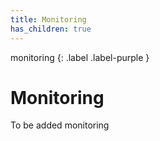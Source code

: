 ```yaml
---
title: Monitoring
has_children: true
---
```


monitoring
{: .label .label-purple }

# Monitoring

To be added monitoring